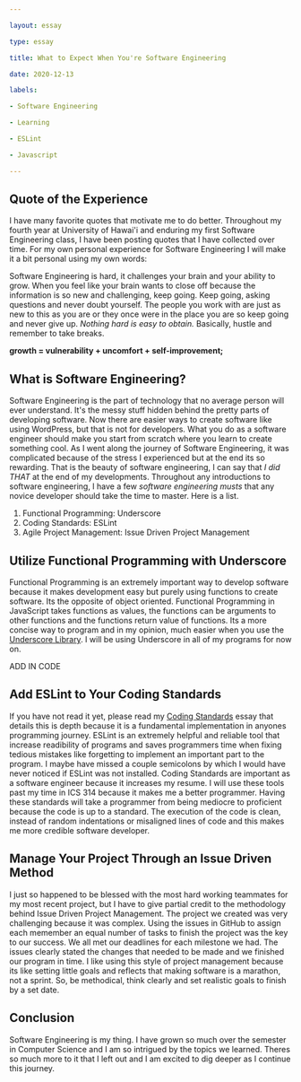 ```yaml
---

layout: essay

type: essay

title: What to Expect When You're Software Engineering

date: 2020-12-13

labels:

- Software Engineering

- Learning

- ESLint

- Javascript

---
```

## Quote of the Experience 
I have many favorite quotes that motivate me to do better. Throughout my fourth year at University of Hawai'i and enduring my first Software Engineering class, I have been posting quotes that I have collected over time. For my own personal experience for Software Engineering I will make it a bit personal using my own words:

Software Engineering is hard, it challenges your brain and your ability to grow. When you feel like your brain wants to close off because the information is so new and challenging, keep going. Keep going, asking questions and never doubt yourself. The people you work with are just as new to this as you are or they once were in the place you are so keep going and never give up. *Nothing hard is easy to obtain.* Basically, hustle and remember to take breaks.

<b> growth = vulnerability + uncomfort + self-improvement; </b>
## What is Software Engineering?
Software Engineering is the part of technology that no average person will ever understand. It's the messy stuff hidden behind the pretty parts of developing software. Now there are easier ways to create software like using WordPress, but that is not for developers. What you do as a software engineer should make you start from scratch where you learn to create something cool. As I went along the journey of Software Engineering, it was complicated because of the stress I experienced but at the end its so rewarding. That is the beauty of software engineering, I can say that *I did THAT* at the end of my developments. Throughout any introductions to software engineering, I have a few *software engineering musts* that any novice developer should take the time to master. Here is a list.

  1. Functional Programming: Underscore
  2. Coding Standards: ESLint
  3. Agile Project Management: Issue Driven Project Management 

## Utilize Functional Programming with Underscore
Functional Programming is an extremely important way to develop software because it makes development easy but purely using functions to create software. Its the opposite of object oriented. Functional Programming in JavaScript takes functions as values, the functions can be arguments to other functions and the functions return value of functions. Its a more concise way to program and in my opinion, much easier when you use the [Underscore Library](https://underscorejs.org/). I will be using Underscore in all of my programs for now on.

ADD IN CODE

## Add ESLint to Your Coding Standards
If you have not read it yet, please read my [Coding
Standards](https://annacampainha.github.io/essays/codingstandards.html) essay that details this is depth because it is a fundamental implementation in anyones programming journey. ESLint is an extremely helpful and reliable tool that increase readibility of programs and saves programmers time when fixing tedious mistakes like forgetting to implement an important part to the program. I maybe have missed a couple semicolons by which I would have never noticed if ESLint was not installed. Coding Standards are important as a software engineer because it increases my resume. I will use these tools past my time in ICS 314 because it makes me a better programmer. Having these standards will take a programmer from being mediocre to proficient because the code is up to a standard. The execution of the code is clean, instead of random indentations or misaligned lines of code and this makes me more credible software developer.

## Manage Your Project Through an Issue Driven Method
I just so happened to be blessed with the most hard working teammates for my most recent project, but I have to give partial credit to the methodology behind Issue Driven Project Management. The project we created was very challenging because it was complex. Using the issues in GitHub to assign each memember an equal number of tasks to finish the project was the key to our success. We all met our deadlines for each milestone we had. The issues clearly stated the changes that needed to be made and we finished our program in time. I like using this style of project management because its like setting little goals and reflects that making software is a marathon, not a sprint. So, be methodical, think clearly and set realistic goals to finish by a set date.

## Conclusion
Software Engineering is my thing. I have grown so much over the semester in Computer Science and I am so intrigued by the topics we learned. Theres so much more to it that I left out and I am excited to dig deeper as I continue this journey.
